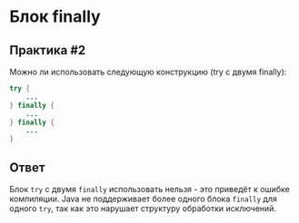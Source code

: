 # Блок finally

## Практика #2

Можно ли использовать следующую конструкцию (try с двумя finally):

```java
try {
    ...
} finally {
    ...
} finally {
    ...
}
```

## Ответ

Блок `try` с двумя `finally` использовать нельзя - это приведёт к ошибке компиляции. Java не поддерживает более одного блока `finally` для одного `try`, так как это нарушает структуру обработки исключений.